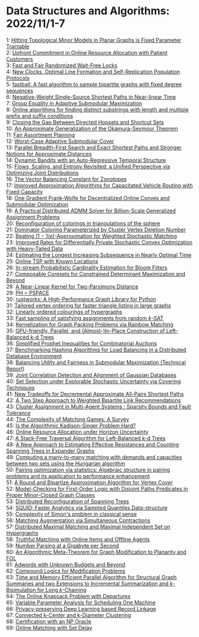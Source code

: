 # Data Structures and Algorithms: 2022/11/1-7  
1: [Hitting Topological Minor Models in Planar Graphs is Fixed Parameter  Tractable](https://doi.org/10.48550/arXiv.1907.02919)  
2: [Upfront Commitment in Online Resource Allocation with Patient Customers](https://doi.org/10.48550/arXiv.2108.03517)  
3: [Fast and Fair Randomized Wait-Free Locks](https://doi.org/10.48550/arXiv.2108.04520)  
4: [New Clocks, Optimal Line Formation and Self-Replication Population  Protocols](https://doi.org/10.48550/arXiv.2111.10822)  
5: [fastball: A fast algorithm to sample bipartite graphs with fixed degree  sequences](https://doi.org/10.48550/arXiv.2112.04017)  
6: [Negative-Weight Single-Source Shortest Paths in Near-linear Time](https://doi.org/10.48550/arXiv.2203.03456)  
7: [Group Equality in Adaptive Submodular Maximization](https://doi.org/10.48550/arXiv.2207.03364)  
8: [Online algorithms for finding distinct substrings with length and  multiple prefix and suffix conditions](https://doi.org/10.48550/arXiv.2207.04194)  
9: [Closing the Gap Between Directed Hopsets and Shortcut Sets](https://doi.org/10.48550/arXiv.2207.04507)  
10: [An Approximate Generalization of the Okamura-Seymour Theorem](https://doi.org/10.48550/arXiv.2208.00795)  
11: [Fair Assortment Planning](https://doi.org/10.48550/arXiv.2208.07341)  
12: [Worst-Case Adaptive Submodular Cover](https://doi.org/10.48550/arXiv.2210.13694)  
13: [Parallel Breadth-First Search and Exact Shortest Paths and Stronger  Notions for Approximate Distances](https://doi.org/10.48550/arXiv.2210.16351)  
14: [Dynamic Bandits with an Auto-Regressive Temporal Structure](https://doi.org/10.48550/arXiv.2210.16386)  
15: [Flows, Scaling, and Entropy Revisited: a Unified Perspective via  Optimizing Joint Distributions](https://doi.org/10.48550/arXiv.2210.16456)  
16: [The Vector Balancing Constant for Zonotopes](https://doi.org/10.48550/arXiv.2210.16460)  
17: [Improved Approximation Algorithms for Capacitated Vehicle Routing with  Fixed Capacity](https://doi.org/10.48550/arXiv.2210.16534)  
18: [One Gradient Frank-Wolfe for Decentralized Online Convex and Submodular  Optimization](https://doi.org/10.48550/arXiv.2210.16790)  
19: [A Practical Distributed ADMM Solver for Billion-Scale Generalized  Assignment Problems](https://doi.org/10.48550/arXiv.2210.16986)  
20: [Reconfiguration of colorings in triangulations of the sphere](https://doi.org/10.48550/arXiv.2210.17105)  
21: [Dominator Coloring Parameterized by Cluster Vertex Deletion Number](https://doi.org/10.48550/arXiv.2210.17321)  
22: [Beating $(1-1/e)$-Approximation for Weighted Stochastic Matching](https://doi.org/10.48550/arXiv.2210.17515)  
23: [Improved Rates for Differentially Private Stochastic Convex Optimization  with Heavy-Tailed Data](https://doi.org/10.48550/arXiv.2106.01336)  
24: [Estimating the Longest Increasing Subsequence in Nearly Optimal Time](https://doi.org/10.48550/arXiv.2112.05106)  
25: [Online TSP with Known Locations](https://doi.org/10.48550/arXiv.2210.14722)  
26: [In-stream Probabilistic Cardinality Estimation for Bloom Filters](https://doi.org/10.48550/arXiv.2210.15630)  
27: [Composable Coresets for Constrained Determinant Maximization and Beyond](https://doi.org/10.48550/arXiv.2211.00289)  
28: [A Near-Linear Kernel for Two-Parsimony Distance](https://doi.org/10.48550/arXiv.2211.00378)  
29: [PH = PSPACE](https://doi.org/10.48550/arXiv.1411.0628)  
30: [rustworkx: A High-Performance Graph Library for Python](https://doi.org/10.48550/arXiv.2110.15221)  
31: [Tailored vertex ordering for faster triangle listing in large graphs](https://doi.org/10.48550/arXiv.2203.04774)  
32: [Linearly ordered colourings of hypergraphs](https://doi.org/10.48550/arXiv.2204.05628)  
33: [Fast sampling of satisfying assignments from random $k$-SAT](https://doi.org/10.48550/arXiv.2206.15308)  
34: [Kernelization for Graph Packing Problems via Rainbow Matching](https://doi.org/10.48550/arXiv.2207.06874)  
35: [GPU-friendly, Parallel, and (Almost-)In-Place Construction of  Left-Balanced k-d Trees](https://doi.org/10.48550/arXiv.2211.00120)  
36: [Simplified Prophet Inequalities for Combinatorial Auctions](https://doi.org/10.48550/arXiv.2211.00707)  
37: [Benchmarking Hashing Algorithms for Load Balancing in a Distributed  Database Environment](https://doi.org/10.48550/arXiv.2211.00741)  
38: [Balancing Utility and Fairness in Submodular Maximization (Technical  Report)](https://doi.org/10.48550/arXiv.2211.00980)  
39: [Joint Correlation Detection and Alignment of Gaussian Databases](https://doi.org/10.48550/arXiv.2211.01069)  
40: [Set Selection under Explorable Stochastic Uncertainty via Covering  Techniques](https://doi.org/10.48550/arXiv.2211.01097)  
41: [New Tradeoffs for Decremental Approximate All-Pairs Shortest Paths](https://doi.org/10.48550/arXiv.2211.01152)  
42: [A Two Step Approach to Weighted Bipartite Link Recommendations](https://doi.org/10.48550/arXiv.2211.01153)  
43: [Cluster Assignment in Multi-Agent Systems : Sparsity Bounds and Fault  Tolerance](https://doi.org/10.48550/arXiv.2211.01316)  
44: [The Complexity of Matching Games: A Survey](https://doi.org/10.48550/arXiv.2202.06898)  
45: [Is the Algorithmic Kadison-Singer Problem Hard?](https://doi.org/10.48550/arXiv.2205.02161)  
46: [Online Resource Allocation under Horizon Uncertainty](https://doi.org/10.48550/arXiv.2206.13606)  
47: [A Stack-Free Traversal Algorithm for Left-Balanced k-d Trees](https://doi.org/10.48550/arXiv.2210.12859)  
48: [A New Approach to Estimating Effective Resistances and Counting Spanning  Trees in Expander Graphs](https://doi.org/10.48550/arXiv.2211.01468)  
49: [Computing a many-to-many matching with demands and capacities between  two sets using the Hungarian algorithm](https://doi.org/10.48550/arXiv.2211.01612)  
50: [Pairing optimization via statistics: Algebraic structure in pairing  problems and its application to performance enhancement](https://doi.org/10.48550/arXiv.2211.01661)  
51: [A Round and Bipartize Approximation Algorithm for Vertex Cover](https://doi.org/10.48550/arXiv.2211.01699)  
52: [Model-Checking for First-Order Logic with Disjoint Paths Predicates in  Proper Minor-Closed Graph Classes](https://doi.org/10.48550/arXiv.2211.01723)  
53: [Distributed Reconfiguration of Spanning Trees](https://doi.org/10.48550/arXiv.2211.01725)  
54: [SQUID: Faster Analytics via Sampled Quantiles Data-structure](https://doi.org/10.48550/arXiv.2211.01726)  
55: [Complexity of Simon's problem in classical sense](https://doi.org/10.48550/arXiv.2211.01776)  
56: [Matching Augmentation via Simultaneous Contractions](https://doi.org/10.48550/arXiv.2211.01912)  
57: [Distributed Maximal Matching and Maximal Independent Set on Hypergraphs](https://doi.org/10.48550/arXiv.2211.01945)  
58: [Truthful Matching with Online Items and Offline Agents](https://doi.org/10.48550/arXiv.2211.02004)  
59: [Number Parsing at a Gigabyte per Second](https://doi.org/10.48550/arXiv.2101.11408)  
60: [An Algorithmic Meta-Theorem for Graph Modification to Planarity and FOL](https://doi.org/10.48550/arXiv.2106.03425)  
61: [Adwords with Unknown Budgets and Beyond](https://doi.org/10.48550/arXiv.2110.00504)  
62: [Compound Logics for Modification Problems](https://doi.org/10.48550/arXiv.2111.02755)  
63: [Time and Memory Efficient Parallel Algorithm for Structural Graph  Summaries and two Extensions to Incremental Summarization and  $k$-Bisimulation for Long $k$-Chaining](https://doi.org/10.48550/arXiv.2111.12493)  
64: [The Online Knapsack Problem with Departures](https://doi.org/10.48550/arXiv.2209.11934)  
65: [Variable Parameter Analysis for Scheduling One Machine](https://doi.org/10.48550/arXiv.2211.02107)  
66: [Privacy-preserving Deep Learning based Record Linkage](https://doi.org/10.48550/arXiv.2211.02161)  
67: [Connected k-Center and k-Diameter Clustering](https://doi.org/10.48550/arXiv.2211.02176)  
68: [Certification with an NP Oracle](https://doi.org/10.48550/arXiv.2211.02257)  
69: [Online Matching with Set Delay](https://doi.org/10.48550/arXiv.2211.02394)  